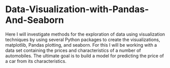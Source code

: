 # Data-Visualization-with-Pandas-And-Seaborn
Here I will investigate methods for the exploration of data using visualization techniques by using several Python packages to create the visualizations, matplotlib, Pandas plotting, and seaborn.
For this I will be working with a data set containing the prices and characteristics of a number of automobiles. 
The ultimate goal is to build a model for predicting the price of a car from its characteristics.
